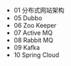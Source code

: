  *  01 分布式网站架构
 *  05 Dubbo
 *  06 Zoo Keeper
 *  07 Active MQ
 *  08 Rabbit MQ
 *  09 Kafka
 *  10 Spring Cloud